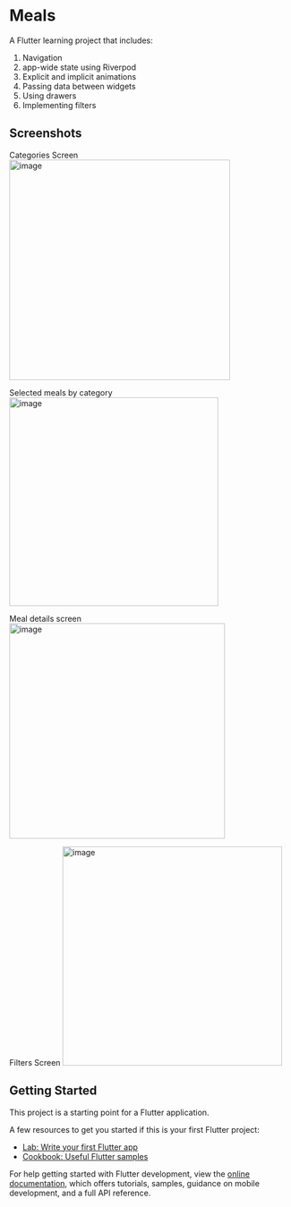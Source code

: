 # Meals

A Flutter learning project that includes:

1. Navigation
2. app-wide state using Riverpod
3. Explicit and implicit animations
4. Passing data between widgets
5. Using drawers
6. Implementing filters

## Screenshots

Categories Screen
<img width="394" alt="image" src="https://github.com/NielsLouwes/meals-app/assets/76694402/57687287-0beb-4c68-8d75-69daff239586">

Selected meals by category
<img width="373" alt="image" src="https://github.com/NielsLouwes/meals-app/assets/76694402/01bc928f-de4d-4a68-b21c-bec1731c1bfd">

Meal details screen
<img width="385" alt="image" src="https://github.com/NielsLouwes/meals-app/assets/76694402/094f5a5e-b267-4853-b8d1-10e536164042">

Filters Screen
<img width="392" alt="image" src="https://github.com/NielsLouwes/meals-app/assets/76694402/fd32d9f5-3035-4a31-b418-cebac8d3ce1a">



## Getting Started

This project is a starting point for a Flutter application.

A few resources to get you started if this is your first Flutter project:

- [Lab: Write your first Flutter app](https://docs.flutter.dev/get-started/codelab)
- [Cookbook: Useful Flutter samples](https://docs.flutter.dev/cookbook)

For help getting started with Flutter development, view the
[online documentation](https://docs.flutter.dev/), which offers tutorials,
samples, guidance on mobile development, and a full API reference.
